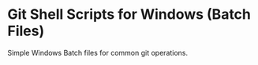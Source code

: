 # Git Shell Scripts for Windows (Batch Files)

Simple Windows Batch files for common git operations.
